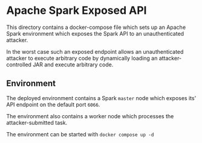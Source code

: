 # Apache Spark Exposed API

This directory contains a docker-compose file which sets up an Apache Spark environment which exposes the Spark API to an unauthenticated attacker.

In the worst case such an exposed endpoint allows an unauthenticated attacker to execute arbitrary code by dynamically loading an attacker-controlled JAR and execute arbitrary code.

## Environment 

The deployed environment contains a Spark `master` node which exposes its' API endpoint on the default port `6066`.

The environment also contains a worker node which processes the attacker-submitted task.

The environment can be started with `docker compose up -d`
